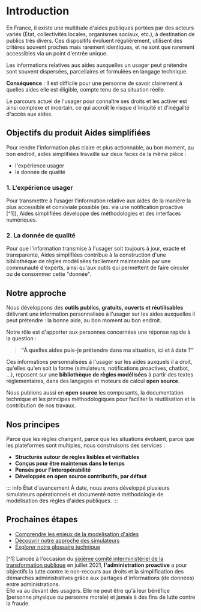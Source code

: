 # Introduction

En France, il existe une multitude d'aides publiques portées par des acteurs variés (État, collectivités locales, organismes sociaux, etc.), à destination de publics très divers. Ces dispositifs évoluent régulièrement, utilisent des critères souvent proches mais rarement identiques, et ne sont que rarement accessibles via un point d'entrée unique.

Les informations relatives aux aides auxquelles un usager peut prétendre sont souvent dispersées, parcellaires et formulées en langage technique.

**Conséquence** : Il est difficile pour une personne de savoir clairement à quelles aides elle est éligible, compte tenu de sa situation réelle.

Le parcours actuel de l'usager pour connaître ses droits et les activer est ainsi complexe et incertain, ce qui accroît le risque d'iniquité et d'inégalité d'accès aux aides.

## Objectifs du produit Aides simplifiées

Pour rendre l'information plus claire et plus actionnable, au bon moment, au bon endroit, aides simplifiées travaille sur deux faces de la même pièce :
* l'expérience usager
* la donnée de qualité

### 1. L'expérience usager
Pour transmettre à l’usager l’information relative aux aides de la manière la plus accessible et conviviale possible (ex. via une notification proactive [^1]), Aides simplifiées développe des méthodologies et des interfaces numériques.

### 2. La donnée de qualité

Pour que l'information transmise à l'usager soit toujours à jour, exacte et transparente, Aides simplifiées contribue à la construction d'une bibliothèque de règles modélisées facilement maintenable par une communauté d'experts, ainsi qu'aux outils qui permettent de faire circuler ou de consommer cette "donnée".

## Notre approche

Nous développons des **outils publics, gratuits, ouverts et réutilisables** délivrant une information personnalisée à l'usager sur les aides auxquelles il peut prétendre : la bonne aide, au bon moment au bon endroit. 

Notre rôle est d'apporter aux personnes concernées une réponse rapide à la question :

> **"À quelles aides puis-je prétendre dans ma situation, ici et à date ?"**

Ces informations personnalisées à l'usager sur les aides auxquels il a droit, qu'elles qu'en soit la forme (simulateurs, notifications proactives, chatbot, ...), reposent sur une **bibliothèque de règles modélisées** à partir des textes réglementaires, dans des langages et moteurs de calcul __open source__.

Nous publions aussi en __open source__ les composants, la documentation technique et les principes méthodologiques pour faciliter la réutilisation et la contribution de nos travaux.

## Nos principes

Parce que les règles changent, parce que les situations évoluent, parce que les plateformes sont multiples, nous construisons des services :

- **Structurés autour de règles lisibles et vérifiables**
- **Conçus pour être maintenus dans le temps**  
- **Pensés pour l'interopérabilité**
- **Développés en open source contributifs, par défaut**

::: info État d'avancement
À date, nous avons développé plusieurs simulateurs opérationnels et documenté notre méthodologie de modélisation des règles d'aides publiques.
:::

## Prochaines étapes

- [Comprendre les enjeux de la modelisation d'aides](/enjeux)
- [Découvrir notre approche des simulateurs](/simulateurs/)
- [Explorer notre glossaire technique](/glossaire)

[^1] Lancée à l'occasion du [sixième comité interministériel de la transformation publique](https://www.modernisation.gouv.fr/actualites/tenue-du-6eme-comite-interministeriel-de-la-transformation-publique-citp) en juillet 2021, __l'administration proactive__ a pour objectifs la lutte contre le non-recours aux droits et la simplification des démarches administratives grâce aux partages d'informations (de données) entre administrations.  
Elle va au devant des usagers. Elle ne peut être qu'à leur bénéfice (personne physique ou personne morale) et jamais à des fins de lutte contre la fraude.
